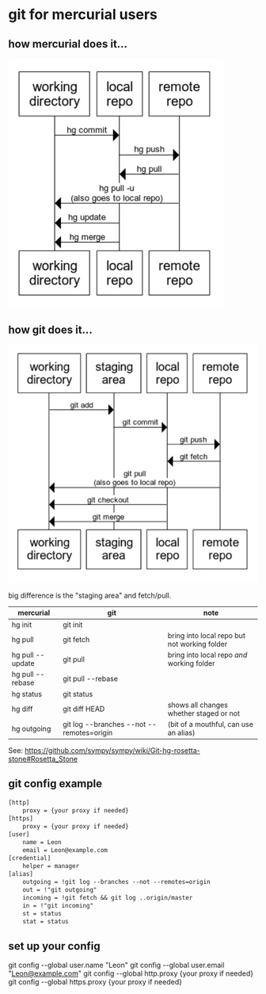 # git for mercurial users


## how mercurial does it...

![mercurial overview](mercurial_overview.png)


## how git does it...

![git overview](git_overview.png)

big difference is the "staging area" and fetch/pull.

|mercurial | git | note
|----|----|----|
| hg init | git init | |
| hg pull | git fetch | bring into local repo but not working folder |
| hg pull --update | git pull | bring into local repo *and* working folder |
| hg pull --rebase | git pull --rebase | |
| hg status | git status | |
| hg diff | git diff HEAD | shows all changes whether staged or not |
| hg outgoing | git log --branches --not --remotes=origin | (bit of a mouthful, can use an alias)|


See: <https://github.com/sympy/sympy/wiki/Git-hg-rosetta-stone#Rosetta_Stone>




## git config example

	[http]
		proxy = {your proxy if needed}
	[https]
		proxy = {your proxy if needed}
	[user]
		name = Leon 
		email = Leon@example.com
	[credential]
		helper = manager
	[alias]
		outgoing = !git log --branches --not --remotes=origin
		out = !"git outgoing"
		incoming = !git fetch && git log ..origin/master
		in = !"git incoming"
		st = status
		stat = status


## set up your config

git config --global user.name "Leon"
git config --global user.email "Leon@example.com"
git config --global http.proxy {your proxy if needed}
git config --global https.proxy {your proxy if needed}



